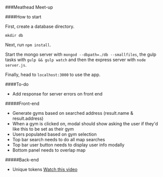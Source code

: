 ###Meathead Meet-up

####How to start

First, create a database directory.

`mkdir db`

Next, run `npm install`.

Start the mongo server with `mongod --dbpath=./db --smallfiles`, the gulp tasks with `gulp && gulp watch` and then the express server with `node server.js`.

Finally, head to `localhost:3000` to use the app.

####To-do
* Add response for server errors on front end


#####Front-end
* Generate gyms based on searched address (result.name & result.address)
* When a gym is clicked on, modal should show asking the user if they'd like this to be set as their gym
* Users populated based on gym selection
* Top bar search needs to do all map searches
* Top bar user button needs to display user info modally
* Bottom panel needs to overlap map

#####Back-end
* Unique tokens [Watch this video](https://www.youtube.com/watch?v=6JrecqJhv4A&index=28&list=PLZshpIn7Zx06gSq--u7Sl70owX3cahriS)
